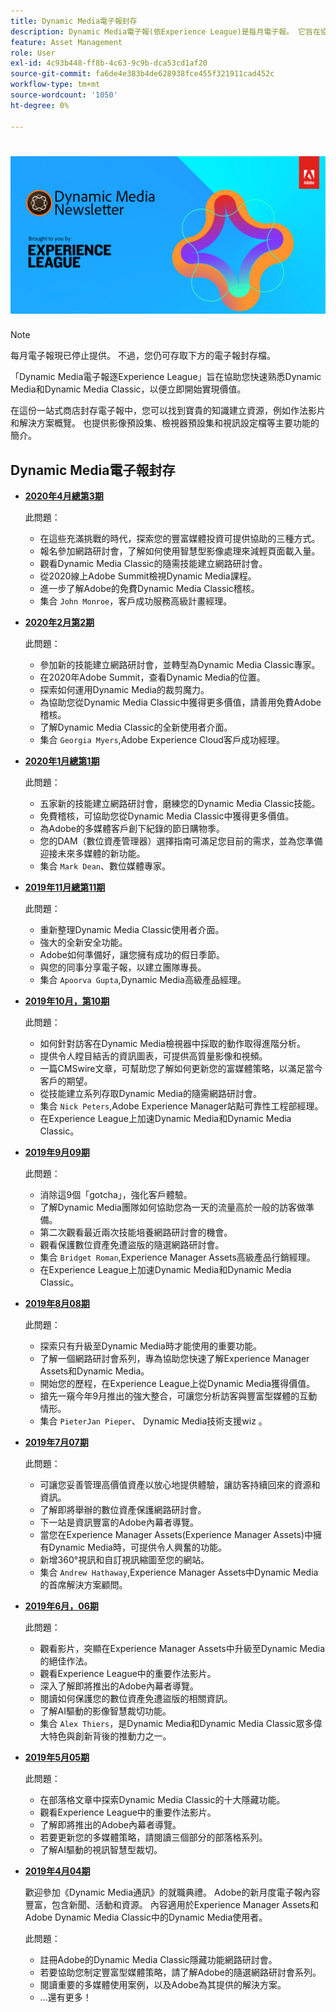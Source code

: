 ```yaml
---
title: Dynamic Media電子報封存
description: Dynamic Media電子報(依Experience League)是每月電子報。 它旨在協助您快速熟悉Dynamic Media和Dynamic Media Classic，以便立即實現價值。 這份一站式商店快訊提供寶貴的知識建立資源。 例如，有作法影片和解決方案概觀。 閱讀一些重要功能，例如影像預設集、檢視器預設集、視訊描述檔等。
feature: Asset Management
role: User
exl-id: 4c93b448-ff8b-4c63-9c9b-dca53cd1af20
source-git-commit: fa6de4e383b4de628938fce455f321911cad452c
workflow-type: tm+mt
source-wordcount: '1050'
ht-degree: 0%

---
```


# ![Dynamic Media電子報標誌](/help/assets/dynamic-media/assets/dynamic-media-newsletter-logo.png)

>[!NOTE]
>
>每月電子報現已停止提供。 不過，您仍可存取下方的電子報封存檔。

「Dynamic Media電子報逐Experience League」旨在協助您快速熟悉Dynamic Media和Dynamic Media Classic，以便立即開始實現價值。

在這份一站式商店封存電子報中，您可以找到寶貴的知識建立資源，例如作法影片和解決方案概覽。 也提供影像預設集、檢視器預設集和視訊設定檔等主要功能的簡介。

<!-- ## Get inspired. Stay informed.

[Sign up](https://www.adobe.com/subscription/dynamic-media-newsletter.html) to receive the Dynamic Media Newsletter on a monthly basis in your inbox. -->

## Dynamic Media電子報封存

<!-- * **[May 2020, Issue 4](https://expleague.azureedge.net/assets/aem/Experience-Insider-vol.31.html)**

    In this issue:

    * What business continuity means in uncertain times.
    * Key takeaways from the first all-digital Adobe Summit.
    * Must-watch Experience Manager breakout sessions.
    * Summit customer spotlight: Under Armour.
    * Never miss an Experience Insider webinar.
    * Public sector spotlight: The urgent need for digital enrollment.
    * Look what’s new in Experience Manager Innovation.
    * Build your Experience Manager skills *live* with the Adobe pros.
    * Connect with the Adobe Experience Manager Community.
    * Fast-track your Adobe expertise with Adobe Experience League. -->

* **[2020年4月總第3期](https://experienceleague.adobe.com/tools/dynamic-media-demo/newsletter/Dynamic_Media_Newsletter_04_2020_April.html)**

   此問題：

   * 在這些充滿挑戰的時代，探索您的豐富媒體投資可提供協助的三種方式。
   * 報名參加網路研討會，了解如何使用智慧型影像處理來減輕頁面載入量。
   * 觀看Dynamic Media Classic的隨需技能建立網路研討會。
   * 從2020線上Adobe Summit檢視Dynamic Media課程。
   * 進一步了解Adobe的免費Dynamic Media Classic稽核。
   * 集合 `John Monroe`，客戶成功服務高級計畫經理。

* **[2020年2月第2期](https://experienceleague.adobe.com/tools/dynamic-media-demo/newsletter/Dynamic_Media_Newsletter_02_2020_Feb.html)**

   此問題：

   * 參加新的技能建立網路研討會，並轉型為Dynamic Media Classic專家。
   * 在2020年Adobe Summit，查看Dynamic Media的位置。
   * 探索如何運用Dynamic Media的裁剪魔力。
   * 為協助您從Dynamic Media Classic中獲得更多價值，請善用免費Adobe稽核。
   * 了解Dynamic Media Classic的全新使用者介面。
   * 集合 `Georgia Myers`,Adobe Experience Cloud客戶成功經理。

* **[2020年1月總第1期](https://experienceleague.adobe.com/tools/dynamic-media-demo/newsletter/Dynamic_Media_Newsletter_01_2020_Jan.html)**

   此問題：

   * 五家新的技能建立網路研討會，磨練您的Dynamic Media Classic技能。
   * 免費稽核，可協助您從Dynamic Media Classic中獲得更多價值。
   * 為Adobe的多媒體客戶創下紀錄的節日購物季。
   * 您的DAM（數位資產管理器）選擇指南可滿足您目前的需求，並為您準備迎接未來多媒體的新功能。
   * 集合 `Mark Dean`、數位媒體專家。

* **[2019年11月總第11期](https://experienceleague.adobe.com/tools/dynamic-media-demo/newsletter/Dynamic_Media_Newsletter_11_2019_Nov.html)**

   此問題：

   * 重新整理Dynamic Media Classic使用者介面。
   * 強大的全新安全功能。
   * Adobe如何準備好，讓您擁有成功的假日季節。
   * 與您的同事分享電子報，以建立團隊專長。
   * 集合 `Apoorva Gupta`,Dynamic Media高級產品經理。

* **[2019年10月，第10期](https://experienceleague.adobe.com/tools/dynamic-media-demo/newsletter/Dynamic_Media_Newsletter_10_2019_Oct.html)**

   此問題：

   * 如何針對訪客在Dynamic Media檢視器中採取的動作取得進階分析。
   * 提供令人瞠目結舌的資訊圖表，可提供高質量影像和視頻。
   * 一篇CMSwire文章，可幫助您了解如何更新您的富媒體策略，以滿足當今客戶的期望。
   * 從技能建立系列存取Dynamic Media的隨需網路研討會。
   * 集合 `Nick Peters`,Adobe Experience Manager站點可靠性工程部經理。
   * 在Experience League上加速Dynamic Media和Dynamic Media Classic。

* **[2019年9月09期](https://experienceleague.adobe.com/tools/dynamic-media-demo/newsletter/Dynamic_Media_Newsletter_09_2019_Sept.html)**

   此問題：

   * 消除這9個「gotcha」，強化客戶體驗。
   * 了解Dynamic Media團隊如何協助您為一天的流量高於一般的訪客做準備。
   * 第二次觀看最近兩次技能培養網路研討會的機會。
   * 觀看保護數位資產免遭盜版的隨選網路研討會。
   * 集合 `Bridget Roman`,Experience Manager Assets高級產品行銷經理。
   * 在Experience League上加速Dynamic Media和Dynamic Media Classic。

* **[2019年8月08期](https://experienceleague.adobe.com/tools/dynamic-media-demo/newsletter/Dynamic_Media_Newsletter_08_2019_Aug.html)**

   此問題：

   * 探索只有升級至Dynamic Media時才能使用的重要功能。
   * 了解一個網路研討會系列，專為協助您快速了解Experience Manager Assets和Dynamic Media。
   * 開始您的歷程，在Experience League上從Dynamic Media獲得價值。
   * 搶先一窺今年9月推出的強大整合，可讓您分析訪客與豐富型媒體的互動情形。
   * 集合 `PieterJan Pieper`、 Dynamic Media技術支援wiz 。

* **[2019年7月07期](https://experienceleague.adobe.com/tools/dynamic-media-demo/newsletter/Dynamic_Media_Newsletter_07_2019_July.html)**

   此問題：

   * 可讓您妥善管理高價值資產以放心地提供體驗，讓訪客持續回來的資源和資訊。
   * 了解即將舉辦的數位資產保護網路研討會。
   * 下一站是資訊豐富的Adobe內幕者導覽。
   * 當您在Experience Manager Assets(Experience Manager Assets)中擁有Dynamic Media時，可提供令人興奮的功能。
   * 新增360°視訊和自訂視訊縮圖至您的網站。
   * 集合 `Andrew Hathaway`,Experience Manager Assets中Dynamic Media的首席解決方案顧問。

* **[2019年6月，06期](https://experienceleague.adobe.com/tools/dynamic-media-demo/newsletter/Dynamic_Media_Newsletter_06_2019_June.html)**

   此問題：

   * 觀看影片，突顯在Experience Manager Assets中升級至Dynamic Media的絕佳作法。
   * 觀看Experience League中的重要作法影片。
   * 深入了解即將推出的Adobe內幕者導覽。
   * 閱讀如何保護您的數位資產免遭盜版的相關資訊。
   * 了解AI驅動的影像智慧裁切功能。
   * 集合 `Alex Thiers`，是Dynamic Media和Dynamic Media Classic眾多偉大特色與創新背後的推動力之一。

* **[2019年5月05期](https://experienceleague.adobe.com/tools/dynamic-media-demo/newsletter/Dynamic_Media_Newsletter_05_2019_May.html)**

   此問題：

   * 在部落格文章中探索Dynamic Media Classic的十大隱藏功能。
   * 觀看Experience League中的重要作法影片。
   * 了解即將推出的Adobe內幕者導覽。
   * 若要更新您的多媒體策略，請閱讀三個部分的部落格系列。
   * 了解AI驅動的視訊智慧型裁切。

* **[2019年4月04期](https://experienceleague.adobe.com/tools/dynamic-media-demo/newsletter/Dynamic_Media_Newsletter_04_2019_April.html)**

   歡迎參加《Dynamic Media通訊》的就職典禮。 Adobe的新月度電子報內容豐富，包含新聞、活動和資源。 內容適用於Experience Manager Assets和Adobe Dynamic Media Classic中的Dynamic Media使用者。

   此問題：

   * 註冊Adobe的Dynamic Media Classic隱藏功能網路研討會。
   * 若要協助您制定豐富型媒體策略，請了解Adobe的隨選網路研討會系列。
   * 閱讀重要的多媒體使用案例，以及Adobe為其提供的解決方案。
   * ...還有更多！
